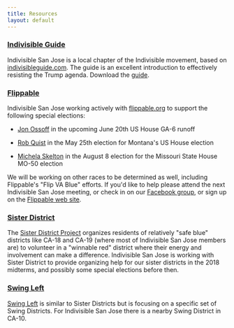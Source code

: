 ```yaml
---
title: Resources
layout: default
---
```


### [Indivisible Guide](https://www.indivisibleguide.com/)

Indivisible San Jose is a local chapter of the Indivisible movement, based on [indivisibleguide.com](https://www.indivisibleguide.com/).  The guide is an excellent introduction to effectively resisting the Trump agenda.  Download the [guide](https://www.indivisibleguide.com/guide/summary/).

### [Flippable](https://www.flippable.org/)

Indivisible San Jose working actively with [flippable.org](https://www.flippable.org/) to support the following special elections:

* [Jon Ossoff](https://electjon.com/) in the upcoming June 20th US House GA-6 runoff

* [Rob Quist](http://robquist.org/) in the May 25th election for Montana's US House election

* [Michela Skelton](http://www.michelaskelton.com/) in the August 8 election for the Missouri State House MO-50 election

We will be working on other races to be determined as well, including Flippable's "Flip VA Blue" efforts.  If you'd like to help please attend the next Indivisible San Jose meeting, or check in on our [Facebook group](https://www.facebook.com/groups/indivisiblesanjose), or sign up on the [Flippable web site](https://www.flippable.org/).

### [Sister District](https://www.sisterdistrict.com/)

The [Sister District Project](https://www.sisterdistrict.com/) organizes residents of relatively "safe blue" districts like CA-18 and CA-19 (where most of Indivisible San Jose members are) to volunteer in a "winnable red" district where their energy and involvement can make a difference.  Indivisible San Jose is working with Sister District to provide organizing help for our sister districts in the 2018 midterms, and possibly some special elections before then.

### [Swing Left](https://swingleft.org/)

[Swing Left](https://swingleft.org/) is similar to Sister Districts but is focusing on a specific set of Swing Districts.  For Indivisible San Jose there is a nearby Swing District in CA-10.